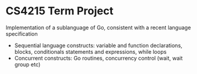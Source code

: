 # CS4215 Term Project

Implementation of a sublanguage of Go, consistent with a recent language specification
- Sequential language constructs: variable and function declarations, blocks, conditionals statements and expressions, while loops
- Concurrent constructs: Go routines, concurrency control (wait, wait group etc)
